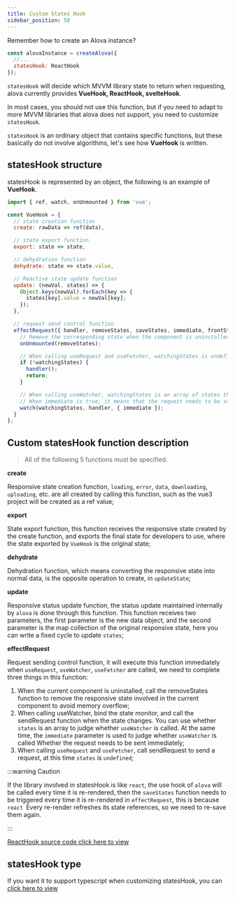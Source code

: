 ```yaml
---
title: Custom States Hook
sidebar_position: 50
---
```


Remember how to create an Alova instance?

```javascript
const alovaInstance = createAlova({
  //...
  statesHook: ReactHook
});
```

`statesHook` will decide which MVVM library state to return when requesting, alova currently provides **VueHook, ReactHook, svelteHook**.

In most cases, you should not use this function, but if you need to adapt to more MVVM libraries that alova does not support, you need to customize `statesHook`.

`statesHook` is an ordinary object that contains specific functions, but these basically do not involve algorithms, let's see how **VueHook** is written.

## statesHook structure

statesHook is represented by an object, the following is an example of **VueHook**.

```javascript
import { ref, watch, onUnmounted } from 'vue';

const VueHook = {
  // state creation function
  create: rawData => ref(data),

  // state export function
  export: state => state,

  // dehydration function
  dehydrate: state => state.value,

  // Reactive state update function
  update: (newVal, states) => {
    Object.keys(newVal).forEach(key => {
      states[key].value = newVal[key];
    });
  },

  // request send control function
  effectRequest({ handler, removeStates, saveStates, immediate, frontStates, watchingStates }) {
    // Remove the corresponding state when the component is uninstalled
    onUnmounted(removeStates);

    // When calling useRequest and useFetcher, watchingStates is undefined
    if (!watchingStates) {
      handler();
      return;
    }

    // When calling useWatcher, watchingStates is an array of states that need to be monitored
    // When immediate is true, it means that the request needs to be sent immediately
    watch(watchingStates, handler, { immediate });
  }
};
```

## Custom statesHook function description

> All of the following 5 functions must be specified.

**create**

Responsive state creation function, `loading`, `error`, `data`, `downloading`, `uploading`, etc. are all created by calling this function, such as the vue3 project will be created as a ref value;

**export**

State export function, this function receives the responsive state created by the create function, and exports the final state for developers to use, where the state exported by `VueHook` is the original state;

**dehydrate**

Dehydration function, which means converting the responsive state into normal data, is the opposite operation to create, in `updateState`;

**update**

Responsive status update function, the status update maintained internally by `alova` is done through this function. This function receives two parameters, the first parameter is the new data object, and the second parameter is the map collection of the original responsive state, here you can write a fixed cycle to update `states`;

**effectRequest**

Request sending control function, it will execute this function immediately when `useRequest`, `useWatcher`, `useFetcher` are called, we need to complete three things in this function:

1. When the current component is uninstalled, call the removeStates function to remove the responsive state involved in the current component to avoid memory overflow;
2. When calling useWatcher, bind the state monitor, and call the sendRequest function when the state changes. You can use whether `states` is an array to judge whether `useWatcher` is called. At the same time, the `immediate` parameter is used to judge whether `useWatcher` is called Whether the request needs to be sent immediately;
3. When calling `useRequest` and `useFetcher`, call sendRequest to send a request, at this time `states` is `undefined`;

:::warning Caution

If the library involved in statesHook is like `react`, the use hook of `alova` will be called every time it is re-rendered, then the `saveStates` function needs to be triggered every time it is re-rendered in `effectRequest`, this is because `react `Every re-render refreshes its state references, so we need to re-save them again.

:::

[ReactHook source code click here to view](https://github.com/alovajs/alova/blob/main/src/predefine/ReactHook.ts)

## statesHook type

If you want it to support typescript when customizing statesHook, you can [click here to view](/tutorial/getting-started/typescript)
